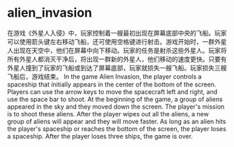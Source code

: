 # alien_invasion
在游戏《外星人入侵》中，玩家控制着一艘最初出现在屏幕底部中央的飞船。玩家可以使用箭头键左右移动飞船，还可使用空格键进行射击。游戏开始时，一群外星 人出现在天空中，他们在屏幕中向下移动。玩家的任务是射杀这些外星人。玩家将所有外星人都消灭干净后，将出现一群新的外星人，他们移动的速度更快。只要有 外星人撞到了玩家的飞船或到达了屏幕底部，玩家就损失一艘飞船。玩家损失三艘飞船后，游戏结束。
In the game Alien Invasion, the player controls a spaceship that initially appears in the center of the bottom of the screen. Players can use the arrow keys to move the spacecraft left and right, and use the space bar to shoot. At the beginning of the game, a group of aliens appeared in the sky and they moved down the screen. The player's mission is to shoot these aliens. After the player wipes out all the aliens, a new group of aliens will appear and they will move faster. As long as an alien hits the player's spaceship or reaches the bottom of the screen, the player loses a spaceship. After the player loses three ships, the game is over.
